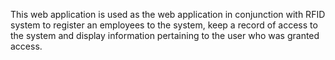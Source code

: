 This web application is  used as the web application in conjunction with 
RFID system to register an employees to the system,
keep a record of access to the system and display information pertaining to the user 
who was granted access. 
